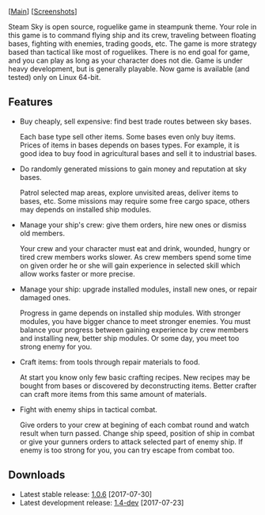 \[[Main](README.md)\] \[[Screenshots](screenshots.md)\]

Steam Sky is open source, roguelike game in steampunk theme. Your role in this
game is to command flying ship and its crew, traveling between floating bases, 
fighting with enemies, trading goods, etc. The game is more strategy based 
than tactical like most of roguelikes. There is no end goal for game, and you 
can play as long as your character does not die. Game is under heavy 
development, but is generally playable. Now game is available (and tested) 
only on Linux 64-bit.

## Features
- Buy cheaply, sell expensive: find best trade routes between sky bases.

    Each base type sell other items. Some bases even only buy items. Prices of
    items in bases depends on bases types. For example, it is good idea to buy
    food in agricultural bases and sell it to industrial bases.

- Do randomly generated missions to gain money and reputation at sky bases.

    Patrol selected map areas, explore unvisited areas, deliver items to bases,
    etc. Some missions may require some free cargo space, others may depends on
    installed ship modules.

- Manage your ship's crew: give them orders, hire new ones or dismiss old 
  members.

    Your crew and your character must eat and drink, wounded, hungry or tired
    crew members works slower. As crew members spend some time on given order
    he or she will gain experience in selected skill which allow works faster
    or more precise.

- Manage your ship: upgrade installed modules, install new ones, or repair
  damaged ones.

    Progress in game depends on installed ship modules. With stronger modules,
    you have bigger chance to meet stronger enemies. You must balance your
    progress between gaining experience by crew members and installing new,
    better ship modules. Or some day, you meet too strong enemy for you.

- Craft items: from tools through repair materials to food.

    At start you know only few basic crafting recipes. New recipes may be
    bought from bases or discovered by deconstructing items. Better crafter can
    craft more items from this same amount of materials.

- Fight with enemy ships in tactical combat.

    Give orders to your crew at begining of each combat round and watch result
    when turn passed. Change ship speed, position of ship in combat or give
    your gunners orders to attack selected part of enemy ship. If enemy is too
    strong for you, you can try escape from combat too.

## Downloads
- Latest stable release:
  [1.0.6](https://github.com/thindil/steamsky/releases/tag/v1.0.6) [2017-07-30]
- Latest development release:
  [1.4-dev](https://github.com/thindil/steamsky/releases/tag/v1.4-dev)
  [2017-07-23]
